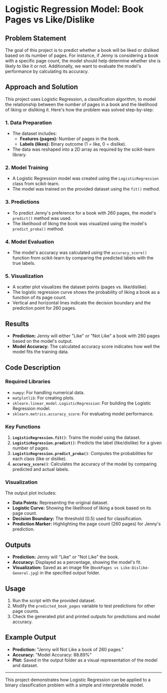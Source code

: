 # Logistic Regression Model: Book Pages vs Like/Dislike

## Problem Statement

The goal of this project is to predict whether a book will be liked or disliked based on its number of pages. For instance, if Jenny is considering a book with a specific page count, the model should help determine whether she is likely to like it or not. Additionally, we want to evaluate the model's performance by calculating its accuracy.

## Approach and Solution

This project uses Logistic Regression, a classification algorithm, to model the relationship between the number of pages in a book and the likelihood of liking or disliking it. Here's how the problem was solved step-by-step:

### 1. Data Preparation

- The dataset includes:
  - **Features (pages):** Number of pages in the book.
  - **Labels (likes):** Binary outcome (1 = like, 0 = dislike).
- The data was reshaped into a 2D array as required by the scikit-learn library.

### 2. Model Training

- A Logistic Regression model was created using the `LogisticRegression` class from scikit-learn.
- The model was trained on the provided dataset using the `fit()` method.

### 3. Predictions

- To predict Jenny's preference for a book with 260 pages, the model's `predict()` method was used.
- The likelihood of liking the book was visualized using the model's `predict_proba()` method.

### 4. Model Evaluation

- The model's accuracy was calculated using the `accuracy_score()` function from scikit-learn by comparing the predicted labels with the true labels.

### 5. Visualization

- A scatter plot visualizes the dataset points (pages vs. like/dislike).
- The logistic regression curve shows the probability of liking a book as a function of its page count.
- Vertical and horizontal lines indicate the decision boundary and the prediction point for 260 pages.

## Results

- **Prediction:** Jenny will either "Like" or "Not Like" a book with 260 pages based on the model's output.
- **Model Accuracy:** The calculated accuracy score indicates how well the model fits the training data.

## Code Description

### Required Libraries

- `numpy`: For handling numerical data.
- `matplotlib`: For creating plots.
- `sklearn.linear_model.LogisticRegression`: For building the Logistic Regression model.
- `sklearn.metrics.accuracy_score`: For evaluating model performance.

### Key Functions

1. **`LogisticRegression.fit()`**: Trains the model using the dataset.
2. **`LogisticRegression.predict()`**: Predicts the label (like/dislike) for a given number of pages.
3. **`LogisticRegression.predict_proba()`**: Computes the probabilities for each class (like or dislike).
4. **`accuracy_score()`**: Calculates the accuracy of the model by comparing predicted and actual labels.

### Visualization

The output plot includes:

- **Data Points:** Representing the original dataset.
- **Logistic Curve:** Showing the likelihood of liking a book based on its page count.
- **Decision Boundary:** The threshold (0.5) used for classification.
- **Prediction Marker:** Highlighting the page count (260 pages) for Jenny's prediction.

## Outputs

- **Prediction:** Jenny will "Like" or "Not Like" the book.
- **Accuracy:** Displayed as a percentage, showing the model's fit.
- **Visualization:** Saved as an image file (`BookPages vs Like-Dislike-General.jpg`) in the specified output folder.

## Usage

1. Run the script with the provided dataset.
2. Modify the `predicted_book_pages` variable to test predictions for other page counts.
3. Check the generated plot and printed outputs for predictions and model accuracy.

## Example Output

- **Prediction:** "Jenny will Not Like a book of 260 pages."
- **Accuracy:** "Model Accuracy: 88.89%"
- **Plot:** Saved in the output folder as a visual representation of the model and dataset.

---
This project demonstrates how Logistic Regression can be applied to a binary classification problem with a simple and interpretable model.
